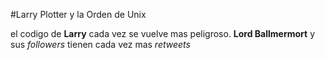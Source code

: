 #Larry Plotter y la Orden de Unix

el codigo de **Larry** cada vez se vuelve mas peligroso.
**Lord Ballmermort** y sus *followers* tienen cada vez mas *retweets*

